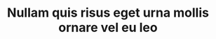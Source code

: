 ---
title: "Nullam quis risus eget urna mollis ornare vel eu leo"
description: "Cum sociis natoque penatibus et magnis dis parturient montes, nascetur ridiculus mus. Nullam quis risus eget urna mollis ornare vel eu leo."
low_res_image: "/assets/images/projects/comp9.jpg"
high_res_image: "/assets/images/projects/high9.jpg"
---